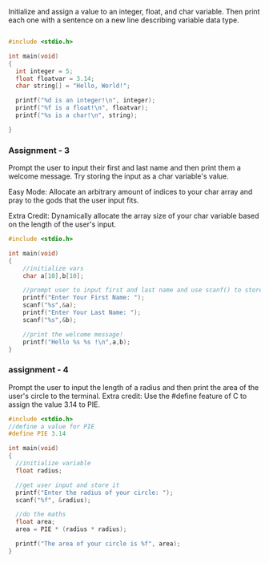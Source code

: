 Initialize and assign a value to an integer, float, and char variable. Then print each one with a sentence on a new line describing variable data type.

```c

#include <stdio.h>

int main(void)
{
  int integer = 5;
  float floatvar = 3.14;
  char string[] = "Hello, World!";

  printf("%d is an integer!\n", integer);
  printf("%f is a float!\n", floatvar);
  printf("%s is a char!\n", string);

}
```

### Assignment - 3

Prompt the user to input their first and last name and then print 
them a welcome message. Try storing the input as a char variable's 
value.

Easy Mode: Allocate an arbitrary amount of indices to your char array and pray to the gods that the user input fits.

Extra Credit: Dynamically allocate the array size of your char variable based on the length of the user's input.

```c
#include <stdio.h>

int main(void)
{
    //initialize vars
    char a[10],b[10];

    //prompt user to input first and last name and use scanf() to store those to the initiliazed vars
    printf("Enter Your First Name: ");
    scanf("%s",&a);
    printf("Enter Your Last Name: ");
    scanf("%s",&b);

    //print the welcome message!
    printf("Hello %s %s !\n",a,b);
}
```

### assignment - 4

Prompt the user to input the length of a radius and then print the area of the user's circle to the terminal.
Extra credit: Use the #define feature of C to assign the value 3.14 to PIE.

```c
#include <stdio.h>
//define a value for PIE
#define PIE 3.14

int main(void)
{
  //initialize variable
  float radius;

  //get user input and store it
  printf("Enter the radius of your circle: ");
  scanf("%f", &radius);

  //do the maths
  float area;
  area = PIE * (radius * radius);

  printf("The area of your circle is %f", area);
}
```

